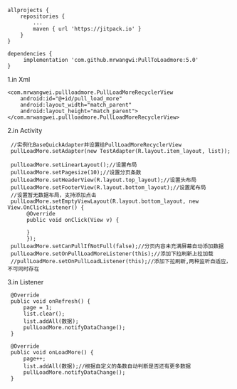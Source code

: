 
    allprojects {
		repositories {
			...
			maven { url 'https://jitpack.io' }
		}
	}

    dependencies {
	     implementation 'com.github.mrwangwi:PullToLoadmore:5.0'
	}


1.in Xml

    <com.mrwangwei.pullloadmore.PullLoadMoreRecyclerView
        android:id="@+id/pull_load_more"
        android:layout_width="match_parent"
        android:layout_height="match_parent">
    </com.mrwangwei.pullloadmore.PullLoadMoreRecyclerView>


 2.in Activity

     //实例化BaseQuickAdapter并设置给PullLoadMoreRecyclerView
     pullLoadMore.setAdapter(new TestAdapter(R.layout.item_layout, list));
    
     pullLoadMore.setLinearLayout();//设置布局
     pullLoadMore.setPagesize(10);//设置分页条数
     pullLoadMore.setHeaderView(R.layout.top_layout);//设置头布局
     pullLoadMore.setFooterView(R.layout.bottom_layout);//设置尾布局
     //设置暂无数据布局，支持添加点击
     pullLoadMore.setEmptyViewLayout(R.layout.bottom_layout, new View.OnClickListener() {
          @Override
          public void onClick(View v) {
    
          }
          });
     pullLoadMore.setCanPullIfNotFull(false);//分页内容未充满屏幕自动添加数据
     pullLoadMore.setOnPullLoadMoreListener(this);//添加下拉刷新上拉加载
     //pullLoadMore.setOnPullLoadListener(this);//添加下拉刷新,两种监听自适应，不可同时存在


 3.in Listener

     @Override
     public void onRefresh() {
         page = 1;
         list.clear();
         list.addAll(数据);
         pullLoadMore.notifyDataChange();
     }

     @Override
     public void onLoadMore() {
         page++;
         list.addAll(数据);//根据自定义的条数自动判断是否还有更多数据
         pullLoadMore.notifyDataChange();
     }